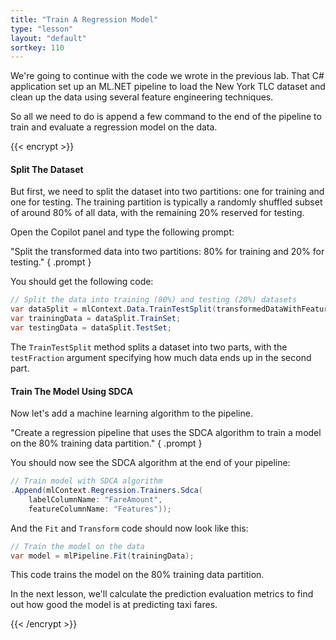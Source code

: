 ```yaml
---
title: "Train A Regression Model"
type: "lesson"
layout: "default"
sortkey: 110
---
```


We're going to continue with the code we wrote in the previous lab. That C# application set up an ML.NET pipeline to load the New York TLC dataset and clean up the data using several feature engineering techniques.

So all we need to do is append a few command to the end of the pipeline to train and evaluate a regression model on the data.

{{< encrypt >}}

#### Split The Dataset

But first, we need to split the dataset into two partitions: one for training and one for testing. The training partition is typically a randomly shuffled subset of around 80% of all data, with the remaining 20% reserved for testing.

Open the Copilot panel and type the following prompt:

"Split the transformed data into two partitions: 80% for training and 20% for testing."
{ .prompt }

You should get the following code:

```csharp
// Split the data into training (80%) and testing (20%) datasets
var dataSplit = mlContext.Data.TrainTestSplit(transformedDataWithFeatures, testFraction: 0.2);
var trainingData = dataSplit.TrainSet;
var testingData = dataSplit.TestSet;
```

The `TrainTestSplit` method splits a dataset into two parts, with the `testFraction` argument specifying how much data ends up in the second part.

#### Train The Model Using SDCA

Now let's add a machine learning algorithm to the pipeline.

"Create a regression pipeline that uses the SDCA algorithm to train a model on the 80% training data partition."
{ .prompt }

You should now see the SDCA algorithm at the end of your pipeline:

```csharp
// Train model with SDCA algorithm
.Append(mlContext.Regression.Trainers.Sdca(
    labelColumnName: "FareAmount",
    featureColumnName: "Features"));
```

And the `Fit` and `Transform` code should now look like this:

```csharp
// Train the model on the data
var model = mlPipeline.Fit(trainingData);
```

This code trains the model on the 80% training data partition.

In the next lesson, we'll calculate the prediction evaluation metrics to find out how good the model is at predicting taxi fares.

{{< /encrypt >}}

